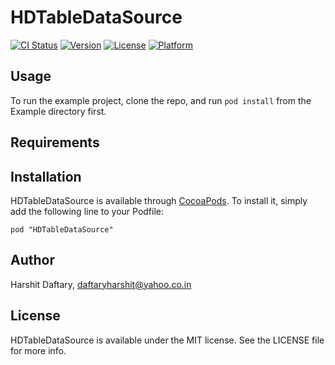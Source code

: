 # HDTableDataSource

[![CI Status](http://img.shields.io/travis/HarshitDaftary/HDTableDataSource.svg?style=flat)](https://travis-ci.org/HarshitDaftary/HDTableDataSource)
[![Version](https://img.shields.io/cocoapods/v/HDTableDataSource.svg?style=flat)](http://cocoadocs.org/docsets/HDTableDataSource)
[![License](https://img.shields.io/cocoapods/l/HDTableDataSource.svg?style=flat)](http://cocoadocs.org/docsets/HDTableDataSource)
[![Platform](https://img.shields.io/cocoapods/p/HDTableDataSource.svg?style=flat)](http://cocoadocs.org/docsets/HDTableDataSource)

## Usage

To run the example project, clone the repo, and run `pod install` from the Example directory first.

## Requirements

## Installation

HDTableDataSource is available through [CocoaPods](http://cocoapods.org). To install
it, simply add the following line to your Podfile:

    pod "HDTableDataSource"

## Author

Harshit Daftary, daftaryharshit@yahoo.co.in

## License

HDTableDataSource is available under the MIT license. See the LICENSE file for more info.

